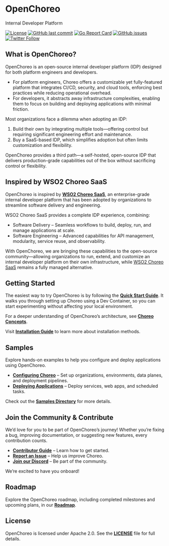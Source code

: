 # OpenChoreo
Internal Developer Platform

[![License](https://img.shields.io/badge/License-Apache%202.0-blue.svg)](https://opensource.org/licenses/Apache-2.0)
[![GitHub last commit](https://img.shields.io/github/last-commit/openchoreo/openchoreo.svg)](https://github.com/openchoreo/openchoreo/commits/main)
[![Go Report Card](https://goreportcard.com/badge/github.com/openchoreo/openchoreo)](https://goreportcard.com/report/github.com/openchoreo/openchoreo)
[![GitHub issues](https://img.shields.io/github/issues/openchoreo/openchoreo.svg)](https://github.com/openchoreo/openchoreo/issues)
[![Twitter Follow](https://img.shields.io/twitter/follow/Choreo?style=social)](https://twitter.com/ChoreoDev)

## What is OpenChoreo?

OpenChoreo is an open-source internal developer platform (IDP) designed for both platform engineers and developers.
- For platform engineers, Choreo offers a customizable yet fully-featured platform that integrates CI/CD, security, and cloud tools, enforcing best practices while reducing operational overhead.
- For developers, it abstracts away infrastructure complexities, enabling them to focus on building and deploying applications with minimal friction.

Most organizations face a dilemma when adopting an IDP:
1. Build their own by integrating multiple tools—offering control but requiring significant engineering effort and maintenance.
2. Buy a SaaS-based IDP, which simplifies adoption but often limits customization and flexibility.

OpenChoreo provides a third path—a self-hosted, open-source IDP that delivers production-grade capabilities out of the box without sacrificing control or flexibility.

[//]: # (Architecture Diagram)

## Inspired by WSO2 Choreo SaaS

OpenChoreo is inspired by **[WSO2 Choreo SaaS](https://choreo.dev/)**, an enterprise-grade internal developer platform that has been adopted by organizations to streamline software delivery and engineering.

WSO2 Choreo SaaS provides a complete IDP experience, combining:

- Software Delivery – Seamless workflows to build, deploy, run, and manage applications at scale.
- Software Engineering – Advanced capabilities for API management, modularity, service reuse, and observability.

With OpenChoreo, we are bringing these capabilities to the open-source community—allowing organizations to run, extend, and customize an internal developer platform on their own infrastructure, while [WSO2 Choreo SaaS](https://choreo.dev/) remains a fully managed alternative.


## Getting Started

The easiest way to try OpenChoreo is by following the **[Quick Start Guide](./docs/quick-start-guide.md)**. It walks you through setting up Choreo using a Dev Container, so you can start experimenting without affecting your local environment.

For a deeper understanding of OpenChoreo’s architecture, see **[Choreo Concepts](./docs/choreo-concepts.md)**.

Visit **[Installation Guide](./docs/install-guide.md)** to learn more about installation methods.

## Samples

Explore hands-on examples to help you configure and deploy applications using OpenChoreo.

- **[Configuring Choreo](./samples/configuring-choreo/)** – Set up organizations, environments, data planes, and deployment pipelines.
- **[Deploying Applications](./samples/deploying-applications/)** – Deploy services, web apps, and scheduled tasks.

Check out the **[Samples Directory](./samples/)** for more details.

## Join the Community & Contribute

We’d love for you to be part of OpenChoreo’s journey! 
Whether you’re fixing a bug, improving documentation, or suggesting new features, every contribution counts.

- **[Contributor Guide](./docs/contributors/README.md)** – Learn how to get started.
- **[Report an Issue](https://github.com/openchoreo/openchoreo/issues)** – Help us improve Choreo.
- **[Join our Discord](https://discord.gg/asqDFC8suT)** – Be part of the community.

We’re excited to have you onboard!

## Roadmap
Explore the OpenChoreo roadmap, including completed milestones and upcoming plans, in our **[Roadmap]( https://github.com/orgs/openchoreo/projects/1)**.

## License
OpenChoreo is licensed under Apache 2.0. See the **[LICENSE](./LICENSE)** file for full details.

